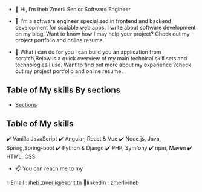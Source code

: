 - 👋 Hi, I’m Iheb Zmerli
Senior Software Engineer
- 👀 I’m a software engineer specialised in frontend and backend development for scalable web apps.
I write about software development on my blog. Want to know how I may help your project? Check out 
my project portfolio and online resume.

- 🌱 What i can do for you
i can build you an application from scratch,Below is a quick overview of my main technical skill 
sets and technologies i use. Want to find out more about my experience ?check out my project portfolio
and online resume.

## Table of My skills By sections

- [Sections](#sections)


## Table of My skills
✔️ Vanilla JavaScript
✔️ Angular, React & Vue
✔️ Node.js, Java, Spring,Spring-boot
✔️ Python & Django
✔️ PHP, Symfony
✔️ npm, Maven
✔️ HTML, CSS




- 📫 You can reach me to my

✨Email : iheb.zmerli@esprit.tn
💞️linkedin : zmerli-iheb

<!---
- 💞️ I’m looking to collaborate on ...
ihebzmerli/ihebzmerli is a ✨ special ✨ repository because its `README.md` (this file) appears on your GitHub profile.
You can click the Preview link to take a look at your changes.
--->
